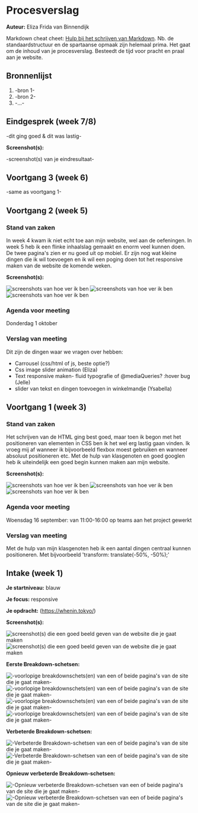 # Procesverslag
**Auteur:** Eliza Frida van Binnendijk

Markdown cheat cheet: [Hulp bij het schrijven van Markdown](https://github.com/adam-p/markdown-here/wiki/Markdown-Cheatsheet). Nb. de standaardstructuur en de spartaanse opmaak zijn helemaal prima. Het gaat om de inhoud van je procesverslag. Besteedt de tijd voor pracht en praal aan je website.



## Bronnenlijst
1. -bron 1-
2. -bron 2-
3. -...-



## Eindgesprek (week 7/8)

-dit ging goed & dit was lastig-

**Screenshot(s):**

-screenshot(s) van je eindresultaat-



## Voortgang 3 (week 6)

-same as voortgang 1-



## Voortgang 2 (week 5)

### Stand van zaken

In week 4 kwam ik niet echt toe aan mijn website, wel aan de oefeningen. In week 5 heb ik een flinke inhaalslag gemaakt en enorm veel kunnen doen. De twee pagina's zien er nu goed uit op mobiel. Er zijn nog wat kleine dingen die ik wil toevoegen en ik wil een poging doen tot het responsive maken van de website de komende weken.

**Screenshot(s):**

![screenshots van hoe ver ik ben](images/voortgang2-1.png)
![screenshots van hoe ver ik ben](images/voortgang2-2.png)
![screenshots van hoe ver ik ben](images/voortgang2-3.png)

### Agenda voor meeting

Donderdag 1 oktober

### Verslag van meeting

Dit zijn de dingen waar we vragen over hebben:
- Carrousel (css/html of js, beste optie?)
- Css image slider animation (Eliza)
- Text responsive maken- fluid typografie of @mediaQueries?
:hover bug (Jelle)
- slider van tekst en dingen toevoegen in winkelmandje (Ysabella)




## Voortgang 1 (week 3)

### Stand van zaken

Het schrijven van de HTML ging best goed, maar toen ik begon met het positioneren van elementen in CSS ben ik het wel erg lastig gaan vinden. Ik vroeg mij af wanneer ik bijvoorbeeld flexbox moest gebruiken en wanneer absoluut positioneren etc. Met de hulp van klasgenoten en goed googlen heb ik uiteindelijk een goed begin kunnen maken aan mijn website. 

**Screenshot(s):**

![screenshots van hoe ver ik ben](images/voortgang1-1.png)
![screenshots van hoe ver ik ben](images/voortgang1-2.png)
![screenshots van hoe ver ik ben](images/voortgang1-3.png)

### Agenda voor meeting

Woensdag 16 september: van 11:00-16:00 op teams aan het project gewerkt

### Verslag van meeting

Met de hulp van mijn klasgenoten heb ik een aantal dingen centraal kunnen positioneren. Met bijvoorbeeld 'transform: translate(-50%, -50%);'



## Intake (week 1)

**Je startniveau:** blauw

**Je focus:** responsive

**Je opdracht:** (https://whenin.tokyo/)

**Screenshot(s):**

![screenshot(s) die een goed beeld geven van de website die je gaat maken](images/tokyo.JPG)
![screenshot(s) die een goed beeld geven van de website die je gaat maken](images/tokyo2.JPG)

**Eerste Breakdown-schetsen:**

![-voorlopige breakdownschets(en) van een of beide pagina's van de site die je gaat maken-](images/breakdown-01.jpg)
![-voorlopige breakdownschets(en) van een of beide pagina's van de site die je gaat maken-](images/breakdown-02.jpg)
![-voorlopige breakdownschets(en) van een of beide pagina's van de site die je gaat maken-](images/breakdown-03.jpg)
![-voorlopige breakdownschets(en) van een of beide pagina's van de site die je gaat maken-](images/breakdown-04.jpg)

**Verbeterde Breakdown-schetsen:**

![-Verbeterde Breakdown-schetsen van een of beide pagina's van de site die je gaat maken-](images/DeBreakdownschets2-03.jpg)
![-Verbeterde Breakdown-schetsen van een of beide pagina's van de site die je gaat maken-](images/DeBreakdownschets2-04.jpg)

**Opnieuw verbeterde Breakdown-schetsen:**

![-Opnieuw verbeterde Breakdown-schetsen van een of beide pagina's van de site die je gaat maken-](images/DeBreakdownschets3-03.jpg)
![-Opnieuw verbeterde Breakdown-schetsen van een of beide pagina's van de site die je gaat maken-](images/DeBreakdownschets3-04.jpg)
